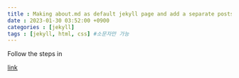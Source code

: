 ```yaml
---
title : Making about.md as default jekyll page and add a separate posts tab
date : 2023-01-30 03:52:00 +0900
categories : [jekyll]
tags : [jekyll, html, css] #소문자만 가능
---
```


Follow the steps in

[link](https://github.com/yuridekim/yuridekim.github.io/commit/f8fcc5d6a4fdcb1fe7ecf65a810c7cd5e1349a4c)